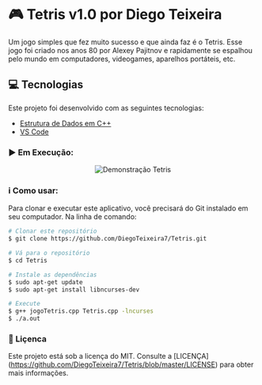 # :video_game: Tetris v1.0 por Diego Teixeira
Um jogo simples que fez muito sucesso e que ainda faz é o Tetris. Esse jogo foi criado nos anos 80 por Alexey Pajitnov e
rapidamente se espalhou pelo mundo em computadores, videogames, aparelhos portáteis, etc.

## :computer: Tecnologias

Este projeto foi desenvolvido com as seguintes tecnologias:

-  [Estrutura de Dados em C++](https://www.cplusplus.com/)
-  [VS Code](https://code.visualstudio.com/)

### :arrow_forward: Em Execução:

<p align="center">
  <img alt="Demonstração Tetris" src="">
</p>

### :information_source: Como usar:

Para clonar e executar este aplicativo, você precisará do Git instalado em seu computador. Na linha de comando:

```bash
# Clonar este repositório
$ git clone https://github.com/DiegoTeixeira7/Tetris.git

# Vá para o repositório
$ cd Tetris

# Instale as dependências
$ sudo apt-get update
$ sudo apt-get install libncurses-dev

# Execute
$ g++ jogoTetris.cpp Tetris.cpp -lncurses
$ ./a.out

```

### :memo: Liçenca
Este projeto está sob a licença do MIT. Consulte a [LICENÇA] (https://github.com/DiegoTeixeira7/Tetris/blob/master/LICENSE) para obter mais informações.
